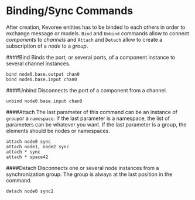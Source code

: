 # Binding/Sync Commands

After creation, Kevoree entities has to be binded to each others in order to exchange message or models.
`Bind` and `Unbind` commands allow to connect *components* to *channels* and `Attach` and `Detach` allow to create a subscription of a *node* to a *group*.

####Bind
Binds the port, or several ports, of a component instance to several channel instances.
```
bind node0.base.output chan0
bind node0.base.input chan0
```

####Unbind
Disconnects the port of a component from a channel.
```
unbind node0.base.input chan0
```

####Attach
The last parameter of this command can be an instance of `group`or a `namespace`.
If the last parameter is a namespace, the list of parameters can be whatever you want. If the last parameter is a group, the elements should be nodes or namespaces.
```
attach node0 sync
attach node1, node2 sync
attach * sync
attach * space42
```

####Detach
Disconnects one or several node instances from a synchronization group. The group is always at the last position in the command.
```
detach node0 sync2
```

